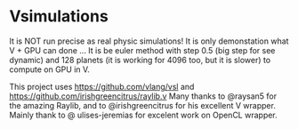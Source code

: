 # Vsimulations

It is NOT run precise as real physic simulations! It is only demonstation what V + GPU can done ...
It is be euler method with step 0.5 (big step for see dynamic) and 128 planets (it is working for 4096 too, but it is slower) to compute on GPU in V.

This project uses https://github.com/vlang/vsl and https://github.com/irishgreencitrus/raylib.v
Many thanks to @raysan5 for the amazing Raylib, and to @irishgreencitrus for his excellent V wrapper. <br>
Mainly thank to @ ulises-jeremias for excelent work on OpenCL wrapper.

